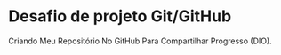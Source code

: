 # Desafio de projeto Git/GitHub

Criando Meu Repositório No GitHub Para Compartilhar Progresso (DIO).




